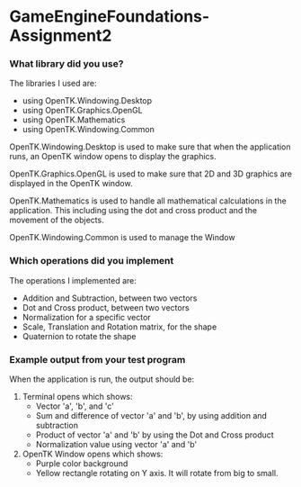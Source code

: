 # GameEngineFoundations-Assignment2

### What library did you use?
The libraries I used are:
  - using OpenTK.Windowing.Desktop
  - using OpenTK.Graphics.OpenGL
  - using OpenTK.Mathematics
  - using OpenTK.Windowing.Common

OpenTK.Windowing.Desktop is used to make sure that when the application runs, an OpenTK window opens to display the graphics. 

OpenTK.Graphics.OpenGL is used to make sure that 2D and 3D graphics are displayed in the OpenTK window.

OpenTK.Mathematics is used to handle all mathematical calculations in the application. This including using the dot and cross product and the movement of the objects.

OpenTK.Windowing.Common is used to manage the Window


### Which operations did you implement
The operations I implemented are:
  - Addition and Subtraction, between two vectors
  - Dot and Cross product, between two vectors
  - Normalization for a specific vector
  - Scale, Translation and Rotation matrix, for the shape
  - Quaternion to rotate the shape


### Example output from your test program
When the application is run, the output should be:
  1) Terminal opens which shows:
      - Vector 'a', 'b', and 'c'
      - Sum and difference of vector 'a' and 'b', by using addition and subtraction
      - Product of vector 'a' and 'b' by using the Dot and Cross product
      - Normalization value using vector 'a' and 'b'
  2) OpenTK Window opens which shows:
      - Purple color background
      - Yellow rectangle rotating on Y axis. It will rotate from big to small. 
